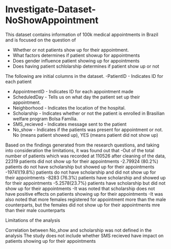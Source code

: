 # Investigate-Dataset-NoShowAppointment
This dataset contains information of 100k medical appointments in Brazil and is focused on the question of 
- Whether or not patients show up for their appointment.
- What factors determines if patient showup for appointments
- Does gender influence patient showing up for appointments
- Does having patient schlolarship determines if patient show up or not

The following are initial columns in the dataset.
-PatientID - Indicates ID for each patient
- AppointmentID - Indicates ID for each appointment made
- ScheduledDay - Tells us on what day the patient set up their appointment.
- Neighborhood - Indicates the location of the hospital.
- Scholarship - Indicates whether or not the patient is enrolled in Brasilian welfare program Bolsa Família.
- SMS_recieved - Indicates message sent to the patient
- No_show - Indicates if the patients was present for appointment or not. No (means patient showed up), YES (means patient did not show up)

Based on the findings generated from the research questions, and taking into consideration the limitations, it was found out that
-Out of the total number of patients which was recorded at 110526 after cleaning of the data, 22319 patients did not show up for their appointments
-2.79924 (80.2%) patients do not have scholarship but showed up for their appointments
-19741(19.8%) patients do not have scholarship and did not show up for their appointments
-8283 (76.3%) patients have scholarship and showed up for their appointments
-5.2578(23.7%) patients have scholarship but did not show up for their appointments
-It was noted that scholarship does not have positive effects on patients showing up for their appointments
-It was also noted that more females registered for appointment more than the male counterparts, but the females did not show up for their appointments mre than their male counterparts

Limitations of the analysis

Correlation between No_show and scholarship was not defined in the analysis The study does not include whether SMS recieved have impact on patients showing up for their appointments
